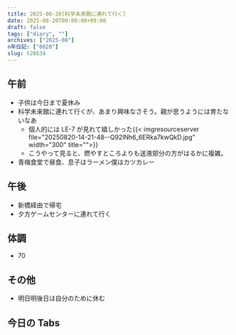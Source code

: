 ```yaml
---
title: 2025-08-20[科学未来館に連れて行く]
date: 2025-08-20T00:00:00+09:00
draft: false
tags: ["diary", ""]
archives: ["2025-08"]
n年日記: ["0820"]
slug: 528634
---
```


## 午前

- 子供は今日まで夏休み
- 科学未来館に連れて行くが、あまり興味なさそう。親が思うようには育たないなあ
  - 個人的には LE-7 が見れて嬉しかった{{< imgresourceserver file="20250820-14-21-48--Q92lNh6_6ERka7kwQkD.jpg" width="300" title="">}}
  - こうやって見ると、燃やすところよりも送液部分の方がはるかに複雑。
- 青梅食堂で昼食、息子はラーメン僕はカツカレー

## 午後

- 新橋経由で帰宅
- 夕方ゲームセンターに連れて行く

## 体調

- 70

## その他

- 明日明後日は自分のために休む

## 今日の Tabs
